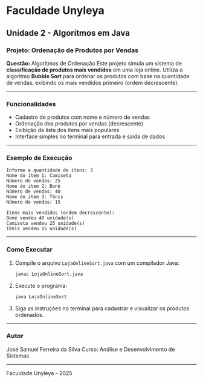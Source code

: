 # Faculdade Unyleya

## Unidade 2 - Algoritmos em Java

### Projeto: Ordenação de Produtos por Vendas

**Questão:** Algoritmos de Ordenação
Este projeto simula um sistema de **classificação de produtos mais vendidos** em uma loja online. Utiliza o algoritmo **Bubble Sort** para ordenar os produtos com base na quantidade de vendas, exibindo os mais vendidos primeiro (ordem decrescente).

---

### Funcionalidades

* Cadastro de produtos com nome e número de vendas
* Ordenação dos produtos por vendas (decrescente)
* Exibição da lista dos itens mais populares
* Interface simples no terminal para entrada e saída de dados

---

### Exemplo de Execução

```
Informe a quantidade de itens: 3
Nome do item 1: Camiseta
Número de vendas: 25
Nome do item 2: Boné
Número de vendas: 40
Nome do item 3: Tênis
Número de vendas: 15

Itens mais vendidos (ordem decrescente):
Boné vendeu 40 unidade(s)
Camiseta vendeu 25 unidade(s)
Tênis vendeu 15 unidade(s)
```

---

### Como Executar

1. Compile o arquivo `LojaOnlineSort.java` com um compilador Java:

   ```bash
   javac LojaOnlineSort.java
   ```

2. Execute o programa:

   ```bash
   java LojaOnlineSort
   ```

3. Siga as instruções no terminal para cadastrar e visualizar os produtos ordenados.

---

### Autor

José Samuel Ferreira da Silva
Curso: Análise e Desenvolvimento de Sistemas

---

Faculdade Unyleya - 2025